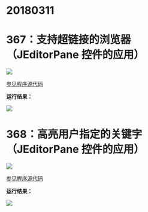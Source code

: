 # 20180311

# 367：支持超链接的浏览器（JEditorPane 控件的应用）

<img src="http://image.renkaigis.com/keepcoding/2018031101.png">

<a href="https://github.com/renkaigis/KeepCoding/tree/master/2018/03/11" target="_blank">参见程序源代码</a>

**运行结果：**

<img src="http://image.renkaigis.com/keepcoding/2018031102.png">

# 368：高亮用户指定的关键字（JEditorPane 控件的应用）

<img src="http://image.renkaigis.com/keepcoding/2018031103.png">

<a href="https://github.com/renkaigis/KeepCoding/tree/master/2018/03/11" target="_blank">参见程序源代码</a>

**运行结果：**

<img src="http://image.renkaigis.com/keepcoding/2018031104.png">

